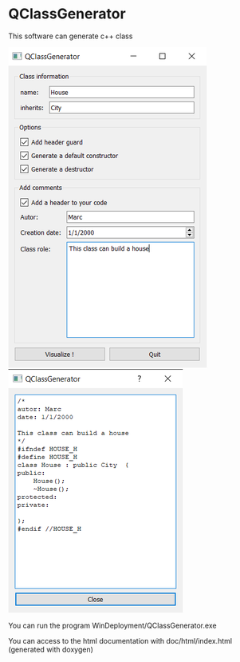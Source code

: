 # QClassGenerator

This software can generate c++ class

![Alt Text](/img/QClassGenerator.PNG)
![Alt Text](/img/QClassGenerator_code.PNG)

You can run the program WinDeployment/QClassGenerator.exe

You can access to the html documentation with doc/html/index.html (generated with doxygen)